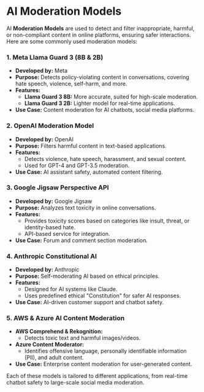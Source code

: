# AI Moderation Models

AI **Moderation Models** are used to detect and filter inappropriate, harmful, or non-compliant content in online platforms, ensuring safer interactions. Here are some commonly used moderation models:

### **1. Meta Llama Guard 3 (8B & 2B)**  
- **Developed by:** Meta  
- **Purpose:** Detects policy-violating content in conversations, covering hate speech, violence, self-harm, and more.  
- **Features:**  
  - **Llama Guard 3 8B:** More accurate, suited for high-scale moderation.  
  - **Llama Guard 3 2B:** Lighter model for real-time applications.  
- **Use Case:** Content moderation for AI chatbots, social media platforms.

### **2. OpenAI Moderation Model**  
- **Developed by:** OpenAI  
- **Purpose:** Filters harmful content in text-based applications.  
- **Features:**  
  - Detects violence, hate speech, harassment, and sexual content.  
  - Used for GPT-4 and GPT-3.5 moderation.  
- **Use Case:** AI assistant safety, automated content filtering.

### **3. Google Jigsaw Perspective API**  
- **Developed by:** Google Jigsaw  
- **Purpose:** Analyzes text toxicity in online conversations.  
- **Features:**  
  - Provides toxicity scores based on categories like insult, threat, or identity-based hate.  
  - API-based service for integration.  
- **Use Case:** Forum and comment section moderation.

### **4. Anthropic Constitutional AI**  
- **Developed by:** Anthropic  
- **Purpose:** Self-moderating AI based on ethical principles.  
- **Features:**  
  - Designed for AI systems like Claude.  
  - Uses predefined ethical "Constitution" for safer AI responses.  
- **Use Case:** AI-driven customer support and chatbot safety.

### **5. AWS & Azure AI Content Moderation**  
- **AWS Comprehend & Rekognition:**  
  - Detects toxic text and harmful images/videos.  
- **Azure Content Moderator:**  
  - Identifies offensive language, personally identifiable information (PII), and adult content.  
- **Use Case:** Enterprise content moderation for user-generated content.

Each of these models is tailored to different applications, from real-time chatbot safety to large-scale social media moderation.